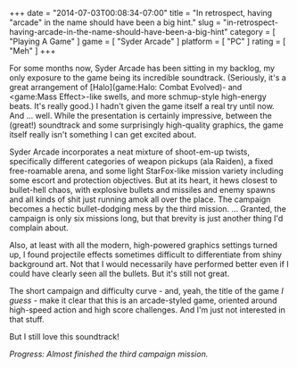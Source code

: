 +++
date = "2014-07-03T00:08:34-07:00"
title = "In retrospect, having \"arcade\" in the name should have been a big hint."
slug = "in-retrospect-having-arcade-in-the-name-should-have-been-a-big-hint"
category = [ "Playing A Game" ]
game = [ "Syder Arcade" ]
platform = [ "PC" ]
rating = [ "Meh" ]
+++

For some months now, Syder Arcade has been sitting in my backlog, my only exposure to the game being its incredible soundtrack.  (Seriously, it's a great arrangement of [Halo](game:Halo: Combat Evolved)- and <game:Mass Effect>-like swells, and more schmup-style high-energy beats.  It's really good.)  I hadn't given the game itself a real try until now.  And ... well.  While the presentation is certainly impressive, between the (great!) soundtrack and some surprisingly high-quality graphics, the game itself really isn't something I can get excited about.

Syder Arcade incorporates a neat mixture of shoot-em-up twists, specifically different categories of weapon pickups (ala Raiden), a fixed free-roamable arena, and some light StarFox-like mission variety including some escort and protection objectives.  But at its heart, it hews closest to bullet-hell chaos, with explosive bullets and missiles and enemy spawns and all kinds of shit just running amok all over the place.  The campaign becomes a hectic bullet-dodging mess by the third mission.  ... Granted, the campaign is only six missions long, but that brevity is just another thing I'd complain about.

Also, at least with all the modern, high-powered graphics settings turned up, I found projectile effects sometimes difficult to differentiate from shiny background art.  Not that I would necessarily have performed better even if I could have clearly seen all the bullets.  But it's still not great.

The short campaign and difficulty curve - and, yeah, the title of the game <i>I guess</i> - make it clear that this is an arcade-styled game, oriented around high-speed action and high score challenges.  And I'm just not interested in that stuff.

But I still love this soundtrack!

<i>Progress: Almost finished the third campaign mission.</i>
